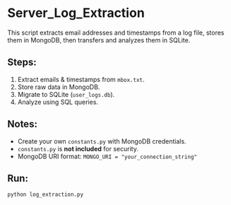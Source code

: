 # Server_Log_Extraction

This script extracts email addresses and timestamps from a log file, stores them in MongoDB, then transfers and analyzes them in SQLite.

## Steps:
1. Extract emails & timestamps from `mbox.txt`.
2. Store raw data in MongoDB.
3. Migrate to SQLite (`user_logs.db`).
4. Analyze using SQL queries.

## Notes:
- Create your own `constants.py` with MongoDB credentials.
- `constants.py` is **not included** for security.
- MongoDB URI format: `MONGO_URI = "your_connection_string"`

## Run:
```bash
python log_extraction.py
